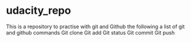 # udacity_repo
This is a repository to practise with git and Github
the following a list of git and github commands
Git clone
Git add
Git status
Git commit
Git push
